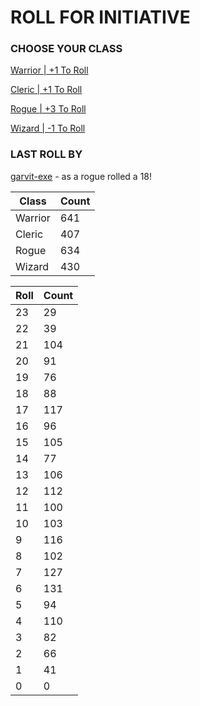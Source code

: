 # ROLL FOR INITIATIVE
### CHOOSE YOUR CLASS

[Warrior | +1 To Roll](https://github.com/benjaminsampica/benjaminsampica/issues/new?title=roll%7Cwarrior&body=Just+click+%27Submit+new+issue%27.)

[Cleric | +1 To Roll](https://github.com/benjaminsampica/benjaminsampica/issues/new?title=roll%7Ccleric&body=Just+click+%27Submit+new+issue%27.)

[Rogue | +3 To Roll](https://github.com/benjaminsampica/benjaminsampica/issues/new?title=roll%7Crogue&body=Just+click+%27Submit+new+issue%27.)

[Wizard | -1 To Roll](https://github.com/benjaminsampica/benjaminsampica/issues/new?title=roll%7Cwizard&body=Just+click+%27Submit+new+issue%27.)
### LAST ROLL BY
[garvit-exe](https://www.github.com/garvit-exe) - as a rogue rolled a 18!

|Class|Count|
|-|-|
|Warrior|641|
|Cleric|407|
|Rogue|634|
|Wizard|430|

|Roll|Count|
|-|-|
|23|29
|22|39
|21|104
|20|91
|19|76
|18|88
|17|117
|16|96
|15|105
|14|77
|13|106
|12|112
|11|100
|10|103
|9|116
|8|102
|7|127
|6|131
|5|94
|4|110
|3|82
|2|66
|1|41
|0|0
